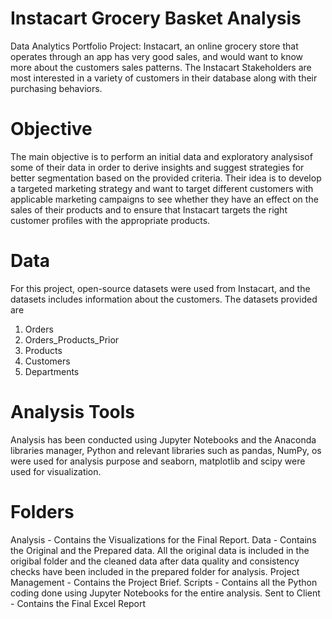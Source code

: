 # Instacart Grocery Basket Analysis
Data Analytics Portfolio Project: Instacart, an online grocery store that operates through an app has very good sales, and would want to know more about the customers sales patterns. The Instacart Stakeholders are most interested in a variety of customers in their database along with their purchasing behaviors.

# Objective
The main objective is to perform an initial data and exploratory analysisof some of their data in order to derive insights and suggest strategies for better segmentation based on the provided criteria. Their idea is to develop a targeted marketing strategy and want to target different customers with applicable marketing campaigns to see whether they have an effect on the sales of their products and to ensure that Instacart targets the right customer profiles with the appropriate products.

# Data
For this project, open-source datasets were used from Instacart, and the datasets includes information about the customers. The datasets provided are
1. Orders
2. Orders_Products_Prior
3. Products
4. Customers
5. Departments

# Analysis Tools
Analysis has been conducted using Jupyter Notebooks and the Anaconda libraries manager, Python and relevant libraries such as pandas, NumPy, os were used for analysis purpose and seaborn, matplotlib and scipy were used for visualization.

# Folders
Analysis - Contains the Visualizations for the Final Report.
Data - Contains the Original and the Prepared data. All the original data is included in the origibal folder and the cleaned data after data quality and consistency checks have been included in the prepared folder for analysis.
Project Management - Contains the Project Brief.
Scripts - Contains all the Python coding done using Jupyter Notebooks for the entire analysis.
Sent to Client - Contains the Final Excel Report


